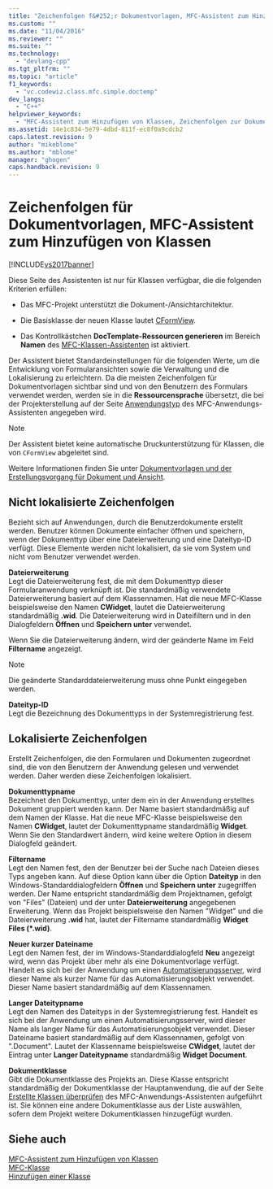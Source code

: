 ```yaml
---
title: "Zeichenfolgen f&#252;r Dokumentvorlagen, MFC-Assistent zum Hinzuf&#252;gen von Klassen | Microsoft Docs"
ms.custom: ""
ms.date: "11/04/2016"
ms.reviewer: ""
ms.suite: ""
ms.technology: 
  - "devlang-cpp"
ms.tgt_pltfrm: ""
ms.topic: "article"
f1_keywords: 
  - "vc.codewiz.class.mfc.simple.doctemp"
dev_langs: 
  - "C++"
helpviewer_keywords: 
  - "MFC-Assistent zum Hinzufügen von Klassen, Zeichenfolgen zur Dokumentsteuerung"
ms.assetid: 14e1c834-5e79-4dbd-811f-ec8f0a9cdcb2
caps.latest.revision: 9
author: "mikeblome"
ms.author: "mblome"
manager: "ghogen"
caps.handback.revision: 9
---
```

# Zeichenfolgen f&#252;r Dokumentvorlagen, MFC-Assistent zum Hinzuf&#252;gen von Klassen
[!INCLUDE[vs2017banner](../../assembler/inline/includes/vs2017banner.md)]

Diese Seite des Assistenten ist nur für Klassen verfügbar, die die folgenden Kriterien erfüllen:  
  
-   Das MFC\-Projekt unterstützt die Dokument\-\/Ansichtarchitektur.  
  
-   Die Basisklasse der neuen Klasse lautet [CFormView](../../mfc/reference/cformview-class.md).  
  
-   Das Kontrollkästchen **DocTemplate\-Ressourcen generieren** im Bereich **Namen** des [MFC\-Klassen\-Assistenten](../../mfc/reference/mfc-add-class-wizard.md) ist aktiviert.  
  
 Der Assistent bietet Standardeinstellungen für die folgenden Werte, um die Entwicklung von Formularansichten sowie die Verwaltung und die Lokalisierung zu erleichtern.  Da die meisten Zeichenfolgen für Dokumentvorlagen sichtbar sind und von den Benutzern des Formulars verwendet werden, werden sie in die **Ressourcensprache** übersetzt, die bei der Projekterstellung auf der Seite [Anwendungstyp](../../mfc/reference/application-type-mfc-application-wizard.md) des MFC\-Anwendungs\-Assistenten angegeben wird.  
  
> [!NOTE]
>  Der Assistent bietet keine automatische Druckunterstützung für Klassen, die von `CFormView` abgeleitet sind.  
  
 Weitere Informationen finden Sie unter [Dokumentvorlagen und der Erstellungsvorgang für Dokument und Ansicht](../../mfc/document-templates-and-the-document-view-creation-process.md).  
  
## Nicht lokalisierte Zeichenfolgen  
 Bezieht sich auf Anwendungen, durch die Benutzerdokumente erstellt werden.  Benutzer können Dokumente einfacher öffnen und speichern, wenn der Dokumenttyp über eine Dateierweiterung und eine Dateityp\-ID verfügt.  Diese Elemente werden nicht lokalisiert, da sie vom System und nicht vom Benutzer verwendet werden.  
  
 **Dateierweiterung**  
 Legt die Dateierweiterung fest, die mit dem Dokumenttyp dieser Formularanwendung verknüpft ist.  Die standardmäßig verwendete Dateierweiterung basiert auf dem Klassennamen.  Hat die neue MFC\-Klasse beispielsweise den Namen **CWidget**, lautet die Dateierweiterung standardmäßig **.wid**.  Die Dateierweiterung wird in Dateifiltern und in den Dialogfeldern **Öffnen** und **Speichern unter** verwendet.  
  
 Wenn Sie die Dateierweiterung ändern, wird der geänderte Name im Feld **Filtername** angezeigt.  
  
> [!NOTE]
>  Die geänderte Standarddateierweiterung muss ohne Punkt eingegeben werden.  
  
 **Dateityp\-ID**  
 Legt die Bezeichnung des Dokumenttyps in der Systemregistrierung fest.  
  
## Lokalisierte Zeichenfolgen  
 Erstellt Zeichenfolgen, die den Formularen und Dokumenten zugeordnet sind, die von den Benutzern der Anwendung gelesen und verwendet werden. Daher werden diese Zeichenfolgen lokalisiert.  
  
 **Dokumenttypname**  
 Bezeichnet den Dokumenttyp, unter dem ein in der Anwendung erstelltes Dokument gruppiert werden kann.  Der Name basiert standardmäßig auf dem Namen der Klasse.  Hat die neue MFC\-Klasse beispielsweise den Namen **CWidget**, lautet der Dokumenttypname standardmäßig **Widget**.  Wenn Sie den Standardwert ändern, wird keine weitere Option in diesem Dialogfeld geändert.  
  
 **Filtername**  
 Legt den Namen fest, den der Benutzer bei der Suche nach Dateien dieses Typs angeben kann.  Auf diese Option kann über die Option **Dateityp** in den Windows\-Standarddialogfeldern **Öffnen** und **Speichern unter** zugegriffen werden.  Der Name entspricht standardmäßig dem Projektnamen, gefolgt von "Files" \(Dateien\) und der unter **Dateierweiterung** angegebenen Erweiterung.  Wenn das Projekt beispielsweise den Namen "Widget" und die Dateierweiterung **.wid** hat, lautet der Filtername standardmäßig **Widget Files \(\*.wid\)**.  
  
 **Neuer kurzer Dateiname**  
 Legt den Namen fest, der im Windows\-Standarddialogfeld **Neu** angezeigt wird, wenn das Projekt über mehr als eine Dokumentvorlage verfügt.  Handelt es sich bei der Anwendung um einen [Automatisierungsserver](../../mfc/automation-servers.md), wird dieser Name als kurzer Name für das Automatisierungsobjekt verwendet.  Dieser Name basiert standardmäßig auf dem Klassennamen.  
  
 **Langer Dateitypname**  
 Legt den Namen des Dateityps in der Systemregistrierung fest.  Handelt es sich bei der Anwendung um einen Automatisierungsserver, wird dieser Name als langer Name für das Automatisierungsobjekt verwendet.  Dieser Dateiname basiert standardmäßig auf dem Klassennamen, gefolgt von ".Document".  Lautet der Klassenname beispielsweise **CWidget**, lautet der Eintrag unter **Langer Dateitypname** standardmäßig **Widget Document**.  
  
 **Dokumentklasse**  
 Gibt die Dokumentklasse des Projekts an.  Diese Klasse entspricht standardmäßig der Dokumentklasse der Hauptanwendung, die auf der Seite [Erstellte Klassen überprüfen](../../mfc/reference/generated-classes-mfc-application-wizard.md) des MFC\-Anwendungs\-Assistenten aufgeführt ist.  Sie können eine andere Dokumentklasse aus der Liste auswählen, sofern dem Projekt weitere Dokumentklassen hinzugefügt wurden.  
  
## Siehe auch  
 [MFC\-Assistent zum Hinzufügen von Klassen](../../mfc/reference/mfc-add-class-wizard.md)   
 [MFC\-Klasse](../../mfc/reference/adding-an-mfc-class.md)   
 [Hinzufügen einer Klasse](../../ide/adding-a-class-visual-cpp.md)